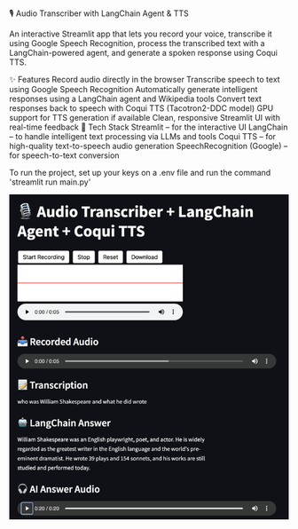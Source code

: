 🎙️ Audio Transcriber with LangChain Agent & TTS

An interactive Streamlit app that lets you record your voice, transcribe it using Google Speech Recognition, process the transcribed text with a LangChain-powered agent, and generate a spoken response using Coqui TTS.

✨ Features
Record audio directly in the browser
Transcribe speech to text using Google Speech Recognition
Automatically generate intelligent responses using a LangChain agent and Wikipedia tools
Convert text responses back to speech with Coqui TTS (Tacotron2-DDC model)
GPU support for TTS generation if available
Clean, responsive Streamlit UI with real-time feedback
🔧 Tech Stack
Streamlit – for the interactive UI
LangChain – to handle intelligent text processing via LLMs and tools
Coqui TTS – for high-quality text-to-speech audio generation
SpeechRecognition (Google) – for speech-to-text conversion

To run the project, set up your keys on a .env file and run the command 'streamlit run main.py'

![Alt text](Screenshot.png?raw=true "Optional Title")
